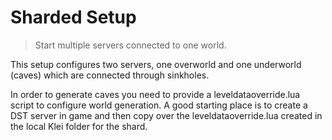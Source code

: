 # Sharded Setup
> Start multiple servers connected to one world.

This setup configures two servers, one overworld and one
underworld (caves) which are connected through sinkholes.

In order to generate caves you need to provide a
leveldataoverride.lua script to configure world generation.
A good starting place is to create a DST server in game and
then copy over the leveldataoverride.lua created in the
local Klei folder for the shard.
